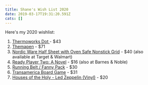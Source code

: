 ```yaml
---
title: Shane's Wish List 2020
date: 2019-03-17T19:31:20.591Z
cats: []
---
```

Here's my 2020 wishlist:

1. [Thermoworks Dot ](https://www.thermoworks.com/DOT?quantity=1&color=3) - $43
2. [Themapen](https://www.thermoworks.com/Classic-Thermapen?quantity=1&color=3) - $71
3. [Nordic Ware Half Sheet with Oven Safe Nonstick Grid](https://www.amazon.com/dp/B07BZLZFRG/) - $40 (also available at Target & Walmart)
4. [Ready Player Two: A Novel](https://www.amazon.com/dp/1524761338/) - $16 (also at Barnes & Noble)
5. [Running Belt / Fanny Pack](https://www.amazon.com/dp/B019SM9GPK/) - $30
6. [Transamerica Board Game](https://www.amazon.com/Rio-Grande-Games-Transamerica-Game/dp/B00008URUO) - $31
7. [Houses of the Holy - Led Zeppelin (Vinyl)](https://www.amazon.com/Houses-Holy-Remastered-Original-Vinyl/dp/B00M30VKWM) - $20
